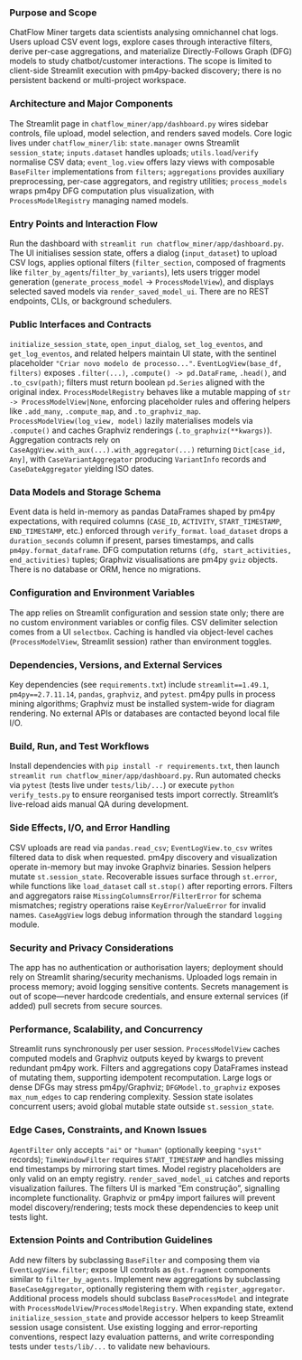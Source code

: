 ### Purpose and Scope

ChatFlow Miner targets data scientists analysing omnichannel chat logs. Users upload CSV event logs, explore cases through interactive filters, derive per-case aggregations, and materialize Directly-Follows Graph (DFG) models to study chatbot/customer interactions. The scope is limited to client-side Streamlit execution with pm4py-backed discovery; there is no persistent backend or multi-project workspace.

### Architecture and Major Components

The Streamlit page in `chatflow_miner/app/dashboard.py` wires sidebar controls, file upload, model selection, and renders saved models. Core logic lives under `chatflow_miner/lib`: `state.manager` owns Streamlit `session_state`; `inputs.dataset` handles uploads; `utils.load`/`verify` normalise CSV data; `event_log.view` offers lazy views with composable `BaseFilter` implementations from `filters`; `aggregations` provides auxiliary preprocessing, per-case aggregators, and registry utilities; `process_models` wraps pm4py DFG computation plus visualization, with `ProcessModelRegistry` managing named models.

### Entry Points and Interaction Flow

Run the dashboard with `streamlit run chatflow_miner/app/dashboard.py`. The UI initialises session state, offers a dialog (`input_dataset`) to upload CSV logs, applies optional filters (`filter_section`, composed of fragments like `filter_by_agents`/`filter_by_variants`), lets users trigger model generation (`generate_process_model` → `ProcessModelView`), and displays selected saved models via `render_saved_model_ui`. There are no REST endpoints, CLIs, or background schedulers.

### Public Interfaces and Contracts

`initialize_session_state`, `open_input_dialog`, `set_log_eventos`, and `get_log_eventos`, and related helpers maintain UI state, with the sentinel placeholder `"Criar novo modelo de processo..."`. `EventLogView(base_df, filters)` exposes `.filter(...)`, `.compute() -> pd.DataFrame`, `.head()`, and `.to_csv(path)`; filters must return boolean `pd.Series` aligned with the original index. `ProcessModelRegistry` behaves like a mutable mapping of `str -> ProcessModelView|None`, enforcing placeholder rules and offering helpers like `.add_many`, `.compute_map`, and `.to_graphviz_map`. `ProcessModelView(log_view, model)` lazily materialises models via `.compute()` and caches Graphviz renderings (`.to_graphviz(**kwargs)`). Aggregation contracts rely on `CaseAggView.with_aux(...).with_aggregator(...)` returning `Dict[case_id, Any]`, with `CaseVariantAggregator` producing `VariantInfo` records and `CaseDateAggregator` yielding ISO dates.

### Data Models and Storage Schema

Event data is held in-memory as pandas DataFrames shaped by pm4py expectations, with required columns (`CASE_ID`, `ACTIVITY`, `START_TIMESTAMP`, `END_TIMESTAMP`, etc.) enforced through `verify_format`. `load_dataset` drops a `duration_seconds` column if present, parses timestamps, and calls `pm4py.format_dataframe`. DFG computation returns `(dfg, start_activities, end_activities)` tuples; Graphviz visualisations are pm4py `gviz` objects. There is no database or ORM, hence no migrations.

### Configuration and Environment Variables

The app relies on Streamlit configuration and session state only; there are no custom environment variables or config files. CSV delimiter selection comes from a UI `selectbox`. Caching is handled via object-level caches (`ProcessModelView`, Streamlit session) rather than environment toggles.

### Dependencies, Versions, and External Services

Key dependencies (see `requirements.txt`) include `streamlit==1.49.1`, `pm4py==2.7.11.14`, `pandas`, `graphviz`, and `pytest`. pm4py pulls in process mining algorithms; Graphviz must be installed system-wide for diagram rendering. No external APIs or databases are contacted beyond local file I/O.

### Build, Run, and Test Workflows

Install dependencies with `pip install -r requirements.txt`, then launch `streamlit run chatflow_miner/app/dashboard.py`. Run automated checks via `pytest` (tests live under `tests/lib/...`) or execute `python verify_tests.py` to ensure reorganised tests import correctly. Streamlit’s live-reload aids manual QA during development.

### Side Effects, I/O, and Error Handling

CSV uploads are read via `pandas.read_csv`; `EventLogView.to_csv` writes filtered data to disk when requested. pm4py discovery and visualization operate in-memory but may invoke Graphviz binaries. Session helpers mutate `st.session_state`. Recoverable issues surface through `st.error`, while functions like `load_dataset` call `st.stop()` after reporting errors. Filters and aggregators raise `MissingColumnsError`/`FilterError` for schema mismatches; registry operations raise `KeyError`/`ValueError` for invalid names. `CaseAggView` logs debug information through the standard `logging` module.

### Security and Privacy Considerations

The app has no authentication or authorisation layers; deployment should rely on Streamlit sharing/security mechanisms. Uploaded logs remain in process memory; avoid logging sensitive contents. Secrets management is out of scope—never hardcode credentials, and ensure external services (if added) pull secrets from secure sources.

### Performance, Scalability, and Concurrency

Streamlit runs synchronously per user session. `ProcessModelView` caches computed models and Graphviz outputs keyed by kwargs to prevent redundant pm4py work. Filters and aggregations copy DataFrames instead of mutating them, supporting idempotent recomputation. Large logs or dense DFGs may stress pm4py/Graphviz; `DFGModel.to_graphviz` exposes `max_num_edges` to cap rendering complexity. Session state isolates concurrent users; avoid global mutable state outside `st.session_state`.

### Edge Cases, Constraints, and Known Issues

`AgentFilter` only accepts `"ai"` or `"human"` (optionally keeping `"syst"` records); `TimeWindowFilter` requires `START_TIMESTAMP` and handles missing end timestamps by mirroring start times. Model registry placeholders are only valid on an empty registry. `render_saved_model_ui` catches and reports visualization failures. The filters UI is marked “Em construção”, signalling incomplete functionality. Graphviz or pm4py import failures will prevent model discovery/rendering; tests mock these dependencies to keep unit tests light.

### Extension Points and Contribution Guidelines

Add new filters by subclassing `BaseFilter` and composing them via `EventLogView.filter`; expose UI controls as `@st.fragment` components similar to `filter_by_agents`. Implement new aggregations by subclassing `BaseCaseAggregator`, optionally registering them with `register_aggregator`. Additional process models should subclass `BaseProcessModel` and integrate with `ProcessModelView`/`ProcessModelRegistry`. When expanding state, extend `initialize_session_state` and provide accessor helpers to keep Streamlit session usage consistent. Use existing logging and error-reporting conventions, respect lazy evaluation patterns, and write corresponding tests under `tests/lib/...` to validate new behaviours.